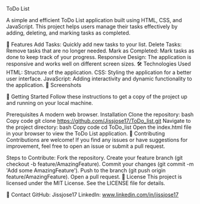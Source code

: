ToDo List


A simple and efficient ToDo List application built using HTML, CSS, and JavaScript. This project helps users manage their tasks effectively by adding, deleting, and marking tasks as completed.

🚀 Features
Add Tasks: Quickly add new tasks to your list.
Delete Tasks: Remove tasks that are no longer needed.
Mark as Completed: Mark tasks as done to keep track of your progress.
Responsive Design: The application is responsive and works well on different screen sizes.
🛠️ Technologies Used
HTML: Structure of the application.
CSS: Styling the application for a better user interface.
JavaScript: Adding interactivity and dynamic functionality to the application.
📸 Screenshots

📝 Getting Started
Follow these instructions to get a copy of the project up and running on your local machine.

Prerequisites
A modern web browser.
Installation
Clone the repository:
bash
Copy code
git clone https://github.com/Jissjose17/ToDo_list.git
Navigate to the project directory:
bash
Copy code
cd ToDo_list
Open the index.html file in your browser to view the ToDo List application.
🤝 Contributing
Contributions are welcome! If you find any issues or have suggestions for improvement, feel free to open an issue or submit a pull request.

Steps to Contribute:
Fork the repository.
Create your feature branch (git checkout -b feature/AmazingFeature).
Commit your changes (git commit -m 'Add some AmazingFeature').
Push to the branch (git push origin feature/AmazingFeature).
Open a pull request.
📄 License
This project is licensed under the MIT License. See the LICENSE file for details.

💬 Contact
GitHub: Jissjose17
LinkedIn: www.linkedin.com/in/jissjose17
